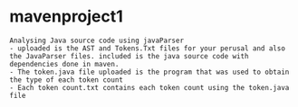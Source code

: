 # mavenproject1
    Analysing Java source code using javaParser
    - uploaded is the AST and Tokens.Txt files for your perusal and also the JavaParser files. included is the java source code with dependencies done in maven. 
    - The token.java file uploaded is the program that was used to obtain the type of each token count 
    - Each token count.txt contains each token count using the token.java file
